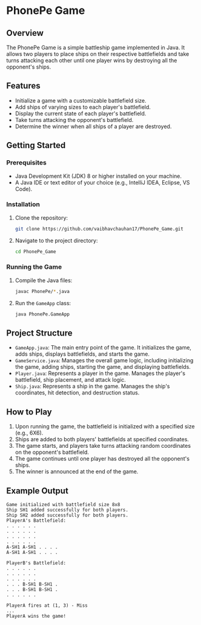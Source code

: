 # PhonePe Game

## Overview
The PhonePe Game is a simple battleship game implemented in Java. It allows two players to place ships on their respective battlefields and take turns attacking each other until one player wins by destroying all the opponent's ships.

## Features
- Initialize a game with a customizable battlefield size.
- Add ships of varying sizes to each player's battlefield.
- Display the current state of each player's battlefield.
- Take turns attacking the opponent's battlefield.
- Determine the winner when all ships of a player are destroyed.

## Getting Started

### Prerequisites
- Java Development Kit (JDK) 8 or higher installed on your machine.
- A Java IDE or text editor of your choice (e.g., IntelliJ IDEA, Eclipse, VS Code).

### Installation
1. Clone the repository:
    ```sh
    git clone https://github.com/vaibhavchauhan17/PhonePe_Game.git
    ```
2. Navigate to the project directory:
    ```sh
    cd PhonePe_Game
    ```

### Running the Game
1. Compile the Java files:
    ```sh
    javac PhonePe/*.java
    ```
2. Run the `GameApp` class:
    ```sh
    java PhonePe.GameApp
    ```

## Project Structure
- `GameApp.java`: The main entry point of the game. It initializes the game, adds ships, displays battlefields, and starts the game.
- `GameService.java`: Manages the overall game logic, including initializing the game, adding ships, starting the game, and displaying battlefields.
- `Player.java`: Represents a player in the game. Manages the player's battlefield, ship placement, and attack logic.
- `Ship.java`: Represents a ship in the game. Manages the ship's coordinates, hit detection, and destruction status.

## How to Play
1. Upon running the game, the battlefield is initialized with a specified size (e.g., 6X6).
2. Ships are added to both players' battlefields at specified coordinates.
3. The game starts, and players take turns attacking random coordinates on the opponent's battlefield.
4. The game continues until one player has destroyed all the opponent's ships.
5. The winner is announced at the end of the game.

## Example Output
```plaintext
Game initialized with battlefield size 8x8
Ship SH1 added successfully for both players.
Ship SH2 added successfully for both players.
PlayerA's Battlefield:
. . . . . .
. . . . . .
. . . . . .
. . . . . .
A-SH1 A-SH1 . . . .
A-SH1 A-SH1 . . . .

PlayerB's Battlefield:
. . . . . .
. . . . . .
. . . . . .
. . . B-SH1 B-SH1 .
. . . B-SH1 B-SH1 .
. . . . . .

PlayerA fires at (1, 3) - Miss
...
PlayerA wins the game!
